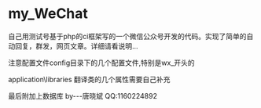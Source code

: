 # my_WeChat
自己用测试号基于php的ci框架写的一个微信公众号开发的代码。实现了简单的自动回复，群发，网页文章。详细请看说明...

注意配置文件config目录下的几个配置文件,特别是wx_开头的

application\libraries 翻译类的几个属性需要自己补充

最后附加上数据库
by---唐晓斌 QQ:1160224892
